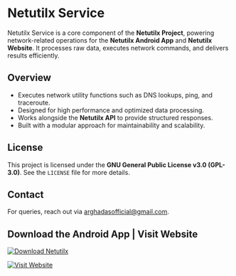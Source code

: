 # Netutilx Service

Netutilx Service is a core component of the **Netutilx Project**, powering network-related operations for the **Netutilx Android App** and **Netutilx Website**. It processes raw data, executes network commands, and delivers results efficiently.

## Overview
- Executes network utility functions such as DNS lookups, ping, and traceroute.
- Designed for high performance and optimized data processing.
- Works alongside the **Netutilx API** to provide structured responses.
- Built with a modular approach for maintainability and scalability.

## License
This project is licensed under the **GNU General Public License v3.0 (GPL-3.0)**. See the `LICENSE` file for more details.

## Contact
For queries, reach out via [arghadasofficial@gmail.com](mailto:arghadasofficial@gmail.com).

## Download the Android App | Visit Website
[![Download Netutilx](https://img.shields.io/badge/Download-Android%20App-blue?style=for-the-badge&logo=android)](#)  

[![Visit Website](https://img.shields.io/badge/Visit-Netutilx%20Website-orange?style=for-the-badge&logo=google-chrome)](#)
